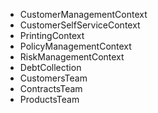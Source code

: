 * CustomerManagementContext
* CustomerSelfServiceContext
* PrintingContext
* PolicyManagementContext
* RiskManagementContext
* DebtCollection
* CustomersTeam
* ContractsTeam
* ProductsTeam
